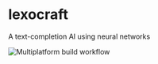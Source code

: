 # lexocraft
A text-completion AI using neural networks

![Multiplatform build workflow](https://github.com/fuexfollets/lexocraft/actions/workflows/cmake-multi-platform.yml/badge.svg)
